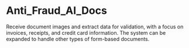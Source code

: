 # Anti_Fraud_AI_Docs
Receive document images and extract data for validation, with a focus on invoices, receipts, and credit card information. The system can be expanded to handle other types of form-based documents.
